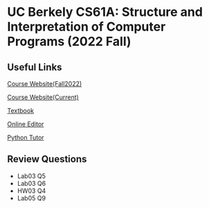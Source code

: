 # UC Berkely CS61A: Structure and Interpretation of Computer Programs (2022 Fall)

## Useful Links

[Course Website(Fall2022)](https://inst.eecs.berkeley.edu/~cs61a/fa22/)

[Course Website(Current)](https://cs61a.org/)

[Textbook](http://composingprograms.com/)

[Online Editor](https://code.cs61a.org/)

[Python Tutor](https://pythontutor.com/cp/composingprograms.html#mode=edit)

## Review Questions

- Lab03 Q5
- Lab03 Q6
- HW03 Q4
- Lab05 Q9
